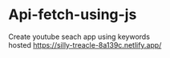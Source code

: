 # Api-fetch-using-js
Create youtube seach app using keywords<br>
hosted https://silly-treacle-8a139c.netlify.app/
